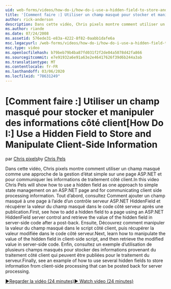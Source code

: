 ```yaml
---
uid: web-forms/videos/how-do-i/how-do-i-use-a-hidden-field-to-store-and-manipulate-client-side-information
title: '[Comment faire :] Utiliser un champ masqué pour stocker et manipuler des informations côté client | Microsoft Docs'
author: rick-anderson
description: Dans cette vidéo, Chris pixels montre comment utiliser un champ masqué comme une approche de la gestion d’état simple sur une page ASP.NET et pour communiquer côté client...
ms.author: riande
ms.date: 07/24/2008
ms.assetid: 576ede31-e83a-4222-8f82-0aabb1dafe6a
msc.legacyurl: /web-forms/videos/how-do-i/how-do-i-use-a-hidden-field-to-store-and-manipulate-client-side-information
msc.type: video
ms.openlocfilehash: b79beb79b4ba87fd031f2f2de04a5078d42fa866
ms.sourcegitcommit: e7e91932a6e91a63e2e46417626f39d6b244a3ab
ms.translationtype: MT
ms.contentlocale: fr-FR
ms.lasthandoff: 03/06/2020
ms.locfileid: "78631249"
---
```

# <a name="how-do-i-use-a-hidden-field-to-store-and-manipulate-client-side-information"></a><span data-ttu-id="d1431-103">[Comment faire :] Utiliser un champ masqué pour stocker et manipuler des informations côté client</span><span class="sxs-lookup"><span data-stu-id="d1431-103">[How Do I:] Use a Hidden Field to Store and Manipulate Client-Side Information</span></span>

<span data-ttu-id="d1431-104">par [Chris pixels](https://twitter.com/chrispels)</span><span class="sxs-lookup"><span data-stu-id="d1431-104">by [Chris Pels](https://twitter.com/chrispels)</span></span>

<span data-ttu-id="d1431-105">Dans cette vidéo, Chris pixels montre comment utiliser un champ masqué comme une approche de la gestion d’état simple sur une page ASP.NET et pour communiquer les informations de traitement côté client.</span><span class="sxs-lookup"><span data-stu-id="d1431-105">In this video Chris Pels will show how to use a hidden field as one approach to simple state management on an ASP.NET page and for communicating client side processing information.</span></span> <span data-ttu-id="d1431-106">Tout d’abord, consultez Comment ajouter un champ masqué à une page à l’aide d’un contrôle serveur ASP.NET HiddenField et récupérer la valeur du champ masqué dans le code côté serveur après une publication.</span><span class="sxs-lookup"><span data-stu-id="d1431-106">First, see how to add a hidden field to a page using an ASP.NET HiddenField server control and retrieve the value of the hidden field in server-side code after a post-back.</span></span> <span data-ttu-id="d1431-107">Ensuite, Découvrez comment manipuler la valeur du champ masqué dans le script côté client, puis récupérer la valeur modifiée dans le code côté serveur.</span><span class="sxs-lookup"><span data-stu-id="d1431-107">Next, learn how to manipulate the value of the hidden field in client-side script, and then retrieve the modified value in server-side code.</span></span> <span data-ttu-id="d1431-108">Enfin, consultez un exemple d’utilisation de plusieurs champs masqués pour stocker des informations provenant du traitement côté client qui peuvent être publiées pour le traitement du serveur.</span><span class="sxs-lookup"><span data-stu-id="d1431-108">Finally, see an example of how to use several hidden fields to store information from client-side processing that can be posted back for server processing.</span></span>

[<span data-ttu-id="d1431-109">&#9654;Regarder la vidéo (24 minutes)</span><span class="sxs-lookup"><span data-stu-id="d1431-109">&#9654; Watch video (24 minutes)</span></span>](https://channel9.msdn.com/Blogs/ASP-NET-Site-Videos/how-do-i-use-a-hidden-field-to-store-and-manipulate-client-side-information)
